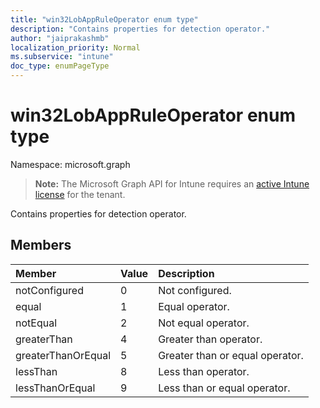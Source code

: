 ```yaml
---
title: "win32LobAppRuleOperator enum type"
description: "Contains properties for detection operator."
author: "jaiprakashmb"
localization_priority: Normal
ms.subservice: "intune"
doc_type: enumPageType
---
```


# win32LobAppRuleOperator enum type

Namespace: microsoft.graph

> **Note:** The Microsoft Graph API for Intune requires an [active Intune license](https://go.microsoft.com/fwlink/?linkid=839381) for the tenant.

Contains properties for detection operator.

## Members
|Member|Value|Description|
|:---|:---|:---|
|notConfigured|0|Not configured.|
|equal|1|Equal operator.|
|notEqual|2|Not equal operator.|
|greaterThan|4|Greater than operator.|
|greaterThanOrEqual|5|Greater than or equal operator.|
|lessThan|8|Less than operator.|
|lessThanOrEqual|9|Less than or equal operator.|
